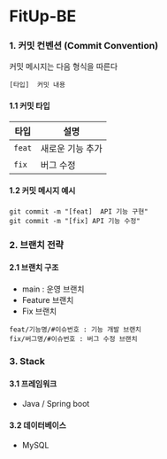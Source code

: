 # FitUp-BE

### 1. 커밋 컨벤션 (Commit Convention)
커밋 메시지는 다음 형식을 따른다

```
[타입]  커밋 내용
```

#### 1.1 커밋 타입
| 타입       | 설명 |
|------------|--------------------------------|
| `feat`     | 새로운 기능 추가 |
| `fix`      | 버그 수정 |

#### 1.2 커밋 메시지 예시
```
git commit -m "[feat]  API 기능 구현"
git commit -m "[fix] API 기능 수정"
```

### 2. 브랜치 전략
#### 2.1 브랜치 구조
- main : 운영 브랜치
- Feature 브랜치
- Fix 브랜치
```
feat/기능명/#이슈번호 : 기능 개발 브랜치
fix/버그명/#이슈번호 : 버그 수정 브랜치
```

### 3. Stack
#### 3.1 프레임워크
- Java / Spring boot
#### 3.2 데이터베이스
- MySQL